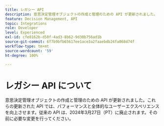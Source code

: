 ```yaml
---
title: レガシー API
description: 意思決定管理オブジェクトの作成と管理のための API が更新されました。
feature: Decision Management, API
topic: Integrations
role: Developer
level: Experienced
exl-id: cfe8162b-d50f-4ad3-8b62-9d30b756ad1b
source-git-commit: 6f7b9bfb65617ee1ace3a2faaebdb24fa068d74f
workflow-type: tm+mt
source-wordcount: '59'
ht-degree: 100%

---
```


# レガシー API について

意思決定管理オブジェクトの作成と管理のための API が更新されました。これらの更新された API では、パフォーマンスと全体的なユーザーエクスペリエンスを向上させます。従来の API は、2024年3月27日（PT）に廃止されます。その前に必要な変更を行ってください。
